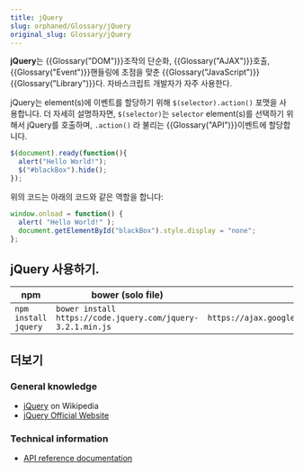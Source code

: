 ```yaml
---
title: jQuery
slug: orphaned/Glossary/jQuery
original_slug: Glossary/jQuery
---
```


**jQuery**는 {{Glossary("DOM")}}조작의 단순화, {{Glossary("AJAX")}}호출, {{Glossary("Event")}}핸들링에 초점을 맞춘 {{Glossary("JavaScript")}} {{Glossary("Library")}}다. 자바스크립트 개발자가 자주 사용한다.

jQuery는 element(s)에 이벤트를 할당하기 위해 `$(selector).action()` 포맷을 사용합니다. 더 자세히 설명하자면, `$(selector)`는 `selector` element(s)를 선택하기 위해서 jQuery를 호출하며, `.action()` 라 불리는 {{Glossary("API")}}이벤트에 할당합니다.

```js
$(document).ready(function(){
  alert("Hello World!");
  $("#blackBox").hide();
});
```

위의 코드는 아래의 코드와 같은 역할을 합니다:

```js
window.onload = function() {
  alert( "Hello World!" );
  document.getElementById("blackBox").style.display = "none";
};
```

## jQuery 사용하기.

| **npm**              | bower (solo file)                                           | Google CDN                                                         |
| -------------------- | ----------------------------------------------------------- | ------------------------------------------------------------------ |
| `npm install jquery` | `bower install https://code.jquery.com/jquery-3.2.1.min.js` | `https://ajax.googleapis.com/ajax/libs/jquery/3.2.1/jquery.min.js` |

## 더보기

### General knowledge

- [jQuery](https://ko.wikipedia.org/wiki/JQuery) on Wikipedia
- [jQuery Official Website](https://jquery.com/)

### Technical information

- [API reference documentation](https://api.jquery.com/)[](https://api.jquery.com/)
